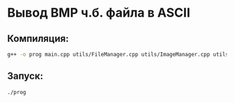 # Вывод BMP ч.б. файла в ASCII

## Компиляция:

```bash
g++ -o prog main.cpp utils/FileManager.cpp utils/ImageManager.cpp utils/MessageManager.cpp
```

## Запуск:

```bash
./prog
```
